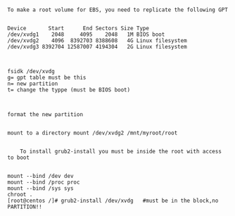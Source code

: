 #####


 	To make a root volume for EBS, you need to replicate the following GPT
	
	
	Device       Start      End Sectors Size Type
	/dev/xvdg1    2048     4095    2048   1M BIOS boot
	/dev/xvdg2    4096  8392703 8388608   4G Linux filesystem
	/dev/xvdg3 8392704 12587007 4194304   2G Linux filesystem



	fsidk /dev/xvdg
	g= gpt table must be this
	n= new partition
	t= change the typpe (must be BIOS boot)



	format the new partition


	mount to a directory mount /dev/xvdg2 /mnt/myroot/root


        To install grub2-install you must be inside the root with access to boot

 
	mount --bind /dev dev
	mount --bind /proc proc
	mount --bind /sys sys
	chroot .
	[root@centos /]# grub2-install /dev/xvdg   #must be in the block,no PARTITION!!



